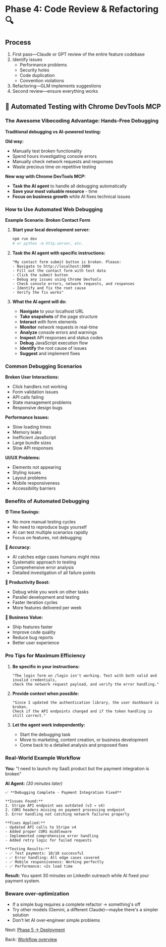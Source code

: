 # Phase 4: Code Review & Refactoring 🔍

## Process
1. First pass—Claude or GPT review of the entire feature codebase
2. Identify issues
   - Performance problems
   - Security holes
   - Code duplication
   - Convention violations
3. Refactoring—GLM implements suggestions
4. Second review—ensure everything works

## 🚀 Automated Testing with Chrome DevTools MCP

### The Awesome Vibecoding Advantage: Hands-Free Debugging

**Traditional debugging vs AI-powered testing:**

**Old way:**
- Manually test broken functionality
- Spend hours investigating console errors
- Manually check network requests and responses
- Waste precious time on repetitive testing

**New way with Chrome DevTools MCP:**
- **Task the AI agent** to handle all debugging automatically
- **Save your most valuable resource** - time
- **Focus on business growth** while AI fixes technical issues

### How to Use Automated Web Debugging

**Example Scenario: Broken Contact Form**

1. **Start your local development server:**
   ```bash
   npm run dev
   # or python -m http.server, etc.
   ```

2. **Task the AI agent with specific instructions:**
   ```
   "My contact form submit button is broken. Please:
   - Navigate to http://localhost:3000
   - Fill out the contact form with test data
   - Click the submit button
   - Debug any issues using Chrome DevTools
   - Check console errors, network requests, and responses
   - Identify and fix the root cause
   - Verify the fix works"
   ```

3. **What the AI agent will do:**
   - **Navigate** to your localhost URL
   - **Take snapshots** of the page structure
   - **Interact** with form elements
   - **Monitor** network requests in real-time
   - **Analyze** console errors and warnings
   - **Inspect** API responses and status codes
   - **Debug** JavaScript execution flow
   - **Identify** the root cause of issues
   - **Suggest** and implement fixes

### Common Debugging Scenarios

**Broken User Interactions:**
- Click handlers not working
- Form validation issues
- API calls failing
- State management problems
- Responsive design bugs

**Performance Issues:**
- Slow loading times
- Memory leaks
- Inefficient JavaScript
- Large bundle sizes
- Slow API responses

**UI/UX Problems:**
- Elements not appearing
- Styling issues
- Layout problems
- Mobile responsiveness
- Accessibility barriers

### Benefits of Automated Debugging

**⏰ Time Savings:**
- No more manual testing cycles
- No need to reproduce bugs yourself
- AI can test multiple scenarios rapidly
- Focus on features, not debugging

**🎯 Accuracy:**
- AI catches edge cases humans might miss
- Systematic approach to testing
- Comprehensive error analysis
- Detailed investigation of all failure points

**🚀 Productivity Boost:**
- Debug while you work on other tasks
- Parallel development and testing
- Faster iteration cycles
- More features delivered per week

**💼 Business Value:**
- Ship features faster
- Improve code quality
- Reduce bug reports
- Better user experience

### Pro Tips for Maximum Efficiency

1. **Be specific in your instructions:**
   ```
   "The login form on /login isn't working. Test with both valid and invalid credentials,
   check the network request payload, and verify the error handling."
   ```

2. **Provide context when possible:**
   ```
   "Since I updated the authentication library, the user dashboard is broken.
   Check if the API endpoints changed and if the token handling is still correct."
   ```

3. **Let the agent work independently:**
   - Start the debugging task
   - Move to marketing, content creation, or business development
   - Come back to a detailed analysis and proposed fixes

### Real-World Example Workflow

**You:** "I need to launch my SaaS product but the payment integration is broken"

**AI Agent:** *(30 minutes later)*
```
✅ **Debugging Complete - Payment Integration Fixed**

**Issues Found:**
1. Stripe API endpoint was outdated (v3 → v4)
2. CORS headers missing on payment processing endpoint
3. Error handling not catching network failures properly

**Fixes Applied:**
- Updated API calls to Stripe v4
- Added proper CORS middleware
- Implemented comprehensive error handling
- Added retry logic for failed requests

**Testing Results:**
- ✅ Test payments: 10/10 successful
- ✅ Error handling: All edge cases covered
- ✅ Mobile responsiveness: Working perfectly
- ✅ Performance: <2s load time
```

**Result:** You spent 30 minutes on LinkedIn outreach while AI fixed your payment system.

### Beware over‑optimization
- If a simple bug requires a complete refactor → something's off
- Try other models (Gemini, a different Claude)—maybe there's a simpler solution
- Don't let AI over‑engineer simple problems

Next: [Phase 5 → Deployment](./phase-5-deployment.md)

Back: [Workflow overview](./README.md)
